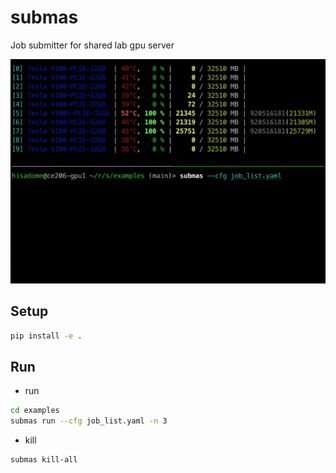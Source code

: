 # submas
Job submitter for shared lab gpu server

![demo.gif](demo.gif)

## Setup
```sh
pip install -e .
```

## Run
- run
```sh
cd examples
submas run --cfg job_list.yaml -n 3
```

- kill
```sh
submas kill-all
```
